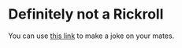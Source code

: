 # Definitely not a Rickroll

You can use [this link](https://new-project.cimlah.art) to make a joke on your mates.